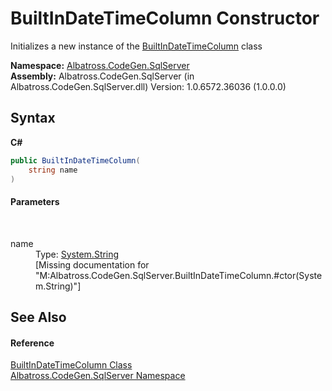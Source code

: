 # BuiltInDateTimeColumn Constructor 
 

Initializes a new instance of the <a href="18CA1F52.md">BuiltInDateTimeColumn</a> class

**Namespace:**&nbsp;<a href="9727DDEC.md">Albatross.CodeGen.SqlServer</a><br />**Assembly:**&nbsp;Albatross.CodeGen.SqlServer (in Albatross.CodeGen.SqlServer.dll) Version: 1.0.6572.36036 (1.0.0.0)

## Syntax

**C#**<br />
``` C#
public BuiltInDateTimeColumn(
	string name
)
```


#### Parameters
&nbsp;<dl><dt>name</dt><dd>Type: <a href="http://msdn2.microsoft.com/en-us/library/s1wwdcbf" target="_blank">System.String</a><br />\[Missing <param name="name"/> documentation for "M:Albatross.CodeGen.SqlServer.BuiltInDateTimeColumn.#ctor(System.String)"\]</dd></dl>

## See Also


#### Reference
<a href="18CA1F52.md">BuiltInDateTimeColumn Class</a><br /><a href="9727DDEC.md">Albatross.CodeGen.SqlServer Namespace</a><br />